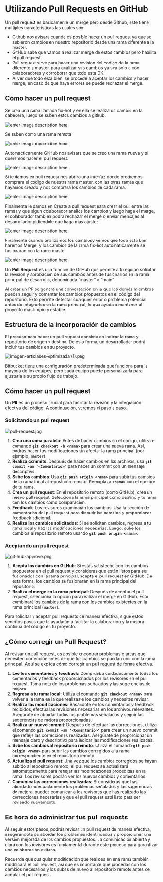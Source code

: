 ﻿# Utilizando Pull Requests en GitHub

Un pull request es basicamente un merge pero desde Github, este tiene multiples caracteristicas las cuales son:

 - Github nos avisara cuando es posible hacer un pull request ya que se subieron cambios en nuestro repositorio desde una rama diferente a la master.
 - GitHub sabe que vamos a realizar merge de estos cambios pero habilita el pull request.
 - Pull request sirve para hacer una revision del codigo de la rama diferente a master, para analizar sus cambios ya sea solo o con colaboradores y corroborar que todo esta OK.
 - Al ver que todo esta bien, se procede a aceptar los cambios y hacer merge, en caso de que haya errores se puede rechazar el merge.

## Cómo hacer un pull request
Se crea una rama llamada fix-hot y en ella se realiza un cambio en la cabecera, luego se suben estos cambios a github.

![enter image description here](https://i.ibb.co/xDC4FRg/Screenshot-57.png)

Se suben como una rama remota

![enter image description here](https://i.ibb.co/zfNzfHD/Screenshot-58.png)

Automacticamente GitHub nos avisara que se creo una rama nueva y si queremos hacer el pull request.

![enter image description here](https://i.ibb.co/wsCkp8b/Screenshot-53.png)

Si le damos en pull request nos abrira una interfaz donde prodremos comprara el codigo de nuestra rama master, con las otras ramas que hayamos creado y nos comprara los cambios de cada rama.

![enter image description here](https://i.ibb.co/3fYRjyf/Screenshot-54.png)

Finalmente le damos en Create a pull request para crear el pull entre las ramas y que algun colaborador analice los cambios y luego haga el merge, el colaborador tambien podra rechazar el merge o enviar mensajes al desarrollador pidiendole que haga mas ajustes.

![enter image description here](https://i.ibb.co/LChHT6z/Screenshot-55.png)

Finalmente cuando analizamos los cambiosy vemos que todo esta bien haremos Merge, y los cambios de la rama fix-hot automaticamente se fusionaran con la rama master

![enter image description here](https://i.ibb.co/Kqqx5Xc/Screenshot-56.png)

Un  **Pull Request**  es una función de GitHub que permite a tu equipo solicitar la revisión y aprobación de sus cambios antes de fusionarlos en la rama principal de desarrollo, denominada “master” o “main”.

Al crear un PR se genera una conversación en la que los demás miembros pueden seguir y comentar los cambios propuestos en el código del repositorio. Esto permite detectar cualquier error o problema potencial antes de integrarlos en la rama principal, lo que ayuda a mantener el proyecto más limpio y estable.

## Estructura de la incorporación de cambios

El proceso para hacer un pull request consiste en indicar la rama y repositorio de origen y destino. De esta forma, un desarrollador podrá incluir tus cambios en su proyecto.

![imagen-articlases-optimizada (1).png](https://static.platzi.com/media/user_upload/imagen-articlases-optimizada%20%281%29-395f58fb-b44b-4729-be7d-38549ea2a157.jpg)

Bitbucket tiene una configuración predeterminada que funciona para la mayoría de los equipos, pero cada equipo puede personalizarla para ajustarla a su propio flujo de trabajo.

## Cómo hacer un pull request

Un  **PR**  es un proceso crucial para facilitar la revisión y la integración efectiva del código. A continuación, veremos el paso a paso.

### Solicitando un pull request

![pull-request.jpg](https://static.platzi.com/media/user_upload/pull-request-38df0cef-b987-4a8e-adc1-a612541ed5ff.jpg)

1.  **Crea una rama paralela**: Antes de hacer cambios en el código, utiliza el comando  **`git checkout -b <rama>`**  para crear una nueva rama. Así, podrás hacer tus modificaciones sin afectar la rama principal (por ejemplo,  **`master`**).
2.  **Realiza commits**: Después de hacer cambios en los archivos, usa  **`git commit -am '<Comentario>'`**  para hacer un commit con un mensaje descriptivo.
3.  **Sube los cambios**: Usa  **`git push origin <rama>`**  para subir tus cambios de la rama local al repositorio remoto. Reemplaza  **`<rama>`**  con el nombre de tu rama.
4.  **Crea un pull request**: En el repositorio remoto (como GitHub), crea un nuevo pull request. Selecciona la rama principal como destino y tu rama con los cambios como comparación.
5.  **Feedback**: Los revisores examinarán los cambios. Usa la sección de comentarios del pull request para discutir los cambios y proporcionar feedback adicional.
6.  **Realiza los cambios solicitados**: Si se solicitan cambios, regresa a tu rama local y haz las modificaciones necesarias. Luego, sube los cambios al repositorio remoto usando  **`git push origin <rama>`**.

### Aceptando un pull request

![git-hub-approve.png](https://static.platzi.com/media/user_upload/git-hub-approve-fd8df74c-7031-4e42-a8aa-784441ba74c2.jpg)

1.  **Acepta los cambios en GitHub**: Si estás satisfecho con los cambios propuestos en el pull request y consideras que están listos para ser fusionados con la rama principal, acepta el pull request en GitHub. De esta forma, los cambios se fusionarán en la rama principal del repositorio.
2.  **Realiza el merge en la rama principal**: Después de aceptar el pull request, selecciona la opción para realizar el merge en GitHub. Esto combinará los cambios de la rama con los cambios existentes en la rama principal (**`master`**).

Para solicitar y aceptar pull requests de manera efectiva, sigue estos sencillos pasos que te ayudarán a facilitar la colaboración y la mejora continua del código en tu proyecto.

## ¿Cómo corregir un Pull Request?

Al revisar un pull request, es posible encontrar problemas o áreas que necesiten corrección antes de que los cambios se puedan unir con la rama principal. Aquí se explica cómo corregir un pull request de forma efectiva.

1.  **Lee los comentarios y feedback**: Comprueba cuidadosamente todos los comentarios y feedback proporcionados por los revisores en el pull request. Toma nota de los problemas señalados y las sugerencias de mejora.
2.  **Regresa a tu rama local**: Utiliza el comando  **`git checkout <rama>`**  para volver a la rama en la que realizaste los cambios y necesitas revisar.
3.  **Realiza las modificaciones**: Basándote en los comentarios y feedback recibidos, efectúa las revisiones necesarias en los archivos relevantes. Asegúrate de abordar todos los problemas señalados y seguir las sugerencias de mejora proporcionadas.
4.  **Realiza un nuevo commit**: Después de efectuar las correcciones, utiliza el comando  **`git commit -am '<Comentario>'`**  para crear un nuevo commit que refleje las correcciones realizadas. Asegúrate de proporcionar un mensaje claro y descriptivo para indicar las modificaciones realizadas.
5.  **Sube los cambios al repositorio remoto**: Utiliza el comando  **`git push origin <rama>`**  para subir los cambios corregidos a la rama correspondiente en el repositorio remoto.
6.  **Actualiza el pull request**: Una vez que los cambios corregidos se hayan subido al repositorio remoto, el pull request se actualizará automáticamente para reflejar las modificaciones procedidas en la rama. Los revisores podrán ver los nuevos cambios y comentarios.
7.  **Comunica las correcciones realizadas**: Si consideras que has abordado adecuadamente los problemas señalados y las sugerencias de mejora, puedes comunicar a los revisores que has realizado las correcciones necesarias y que el pull request está listo para ser revisado nuevamente.

## Es hora de administrar tus pull requests

Al seguir estos pasos, podrás revisar un pull request de manera efectiva, asegurándote de abordar los problemas identificados y proporcionar una versión mejorada de los cambios propuestos. La comunicación abierta y clara con los revisores es fundamental durante este proceso para garantizar una colaboración exitosa.

Recuerda que cualquier modificación que realices en una rama también modificará el pull request, así que es importante que procedas con los cambios necesarios y los subas de nuevo al repositorio remoto antes de aceptar el pull request.
